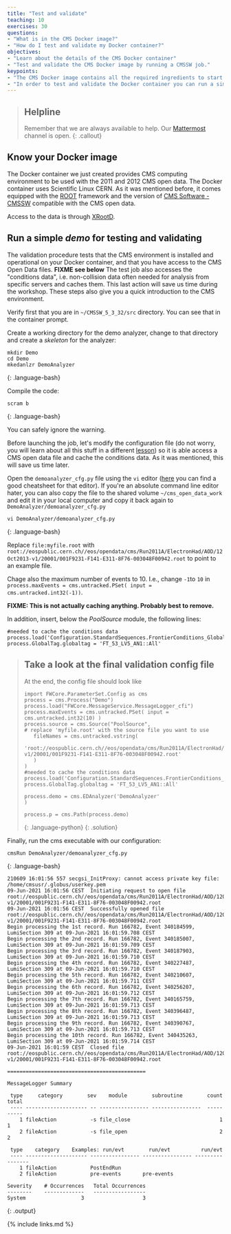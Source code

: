 ```yaml
---
title: "Test and validate"
teaching: 10
exercises: 30
questions:
- "What is in the CMS Docker image?"
- "How do I test and validate my Docker container?"
objectives:
- "Learn about the details of the CMS Docker container"
- "Test and validate the CMS Docker image by running a CMSSW job."
keypoints:
- "The CMS Docker image contains all the required ingredients to start analyzing CMS open data."
- "In order to test and validate the Docker container you can run a simple CMSSW job."  
---
```

> ## Helpline
>
> Remember that we are always available to help.  Our [Mattermost](https://mattermost.web.cern.ch/cmsodws2021/channels/docker-pre-exercise) channel is open.
{: .callout}

## Know your Docker image

The Docker container we just created provides CMS computing environment to be used with the 2011 and 2012 CMS open data. The Docker container uses Scientific Linux CERN.  As it was mentioned before, it comes equipped with the [ROOT](http://root.cern.ch/) framework and the version of [CMS Software - CMSSW](http://cms-sw.github.io/) compatible with the CMS open data.

Access to the data is through [XRootD](https://xrootd.slac.stanford.edu/).

## Run a simple *demo* for testing and validating

The validation procedure tests that the CMS environment is installed and operational on your Docker container, and that you have access to the CMS Open Data files. **FIXME see below** The test job also accesses the "conditions data", i.e. non-collision data often needed for analysis from specific servers and caches them.  This last action will save us time during the workshop.  These steps also give you a quick introduction to the CMS environment.

Verify first that you are in ```~/CMSSW_5_3_32/src``` directory. You can see that in the container prompt.

Create a working directory for the demo analyzer, change to that directory and create a *skeleton* for the analyzer:

~~~
mkdir Demo
cd Demo
mkedanlzr DemoAnalyzer
~~~
{: .language-bash}

Compile the code:

~~~
scram b
~~~
{: .language-bash}

You can safely ignore the warning.

Before launching the job, let's modify the configuration file (do not worry, you will learn about all this stuff in a different [lesson](https://cms-opendata-workshop.github.io/workshop-lesson-cmssw/)) so it is able access a CMS open data file and cache the conditions data.  As it was mentioned, this will save us time later.

Open the `demoanalyzer_cfg.py` file using the `vi` editor ([here](https://www.thegeekdiary.com/basic-vi-commands-cheat-sheet/) you can find a good cheatsheet for that editor). If you're an absolute command line editor hater, you can also copy the file to the shared volume ```~/cms_open_data_work``` and edit it in your local computer and copy it back again to ```DemoAnalyzer/demoanalyzer_cfg.py```

~~~
vi DemoAnalyzer/demoanalyzer_cfg.py
~~~
{: .language-bash}

Replace `file:myfile.root` with `root://eospublic.cern.ch//eos/opendata/cms/Run2011A/ElectronHad/AOD/12Oct2013-v1/20001/001F9231-F141-E311-8F76-003048F00942.root` to point to an example file.

Chage also the maximum number of events to 10.  I.e., change `-1`to `10` in `process.maxEvents = cms.untracked.PSet( input = cms.untracked.int32(-1))`.


**FIXME: This is not actually caching anything. Probably best to remove.**

In addition, insert, below the *PoolSource* module, the following lines:

```
#needed to cache the conditions data
process.load('Configuration.StandardSequences.FrontierConditions_GlobalTag_cff')
process.GlobalTag.globaltag = 'FT_53_LV5_AN1::All'
```

> ## Take a look at the final validation config file
>
> At the end, the config file should look like
>
> ~~~
> import FWCore.ParameterSet.Config as cms
> process = cms.Process("Demo")
> process.load("FWCore.MessageService.MessageLogger_cfi")
> process.maxEvents = cms.untracked.PSet( input = cms.untracked.int32(10) )
> process.source = cms.Source("PoolSource",
> # replace 'myfile.root' with the source file you want to use
>    fileNames = cms.untracked.vstring(
>        'root://eospublic.cern.ch//eos/opendata/cms/Run2011A/ElectronHad/AOD/12Oct2013-v1/20001/001F9231-F141-E311-8F76-003048F00942.root'
>    )
> )
> #needed to cache the conditions data
> process.load('Configuration.StandardSequences.FrontierConditions_GlobalTag_cff')
> process.GlobalTag.globaltag = 'FT_53_LV5_AN1::All'
>
> process.demo = cms.EDAnalyzer('DemoAnalyzer'
> )
>
> process.p = cms.Path(process.demo)
> ~~~
> {: .language-python}
{: .solution}


Finally, run the cms executable with our configuration:
~~~
cmsRun DemoAnalyzer/demoanalyzer_cfg.py
~~~
{: .language-bash}

~~~
210609 16:01:56 557 secgsi_InitProxy: cannot access private key file: /home/cmsusr/.globus/userkey.pem
09-Jun-2021 16:01:56 CEST  Initiating request to open file root://eospublic.cern.ch//eos/opendata/cms/Run2011A/ElectronHad/AOD/12Oct2013-v1/20001/001F9231-F141-E311-8F76-003048F00942.root
09-Jun-2021 16:01:56 CEST  Successfully opened file root://eospublic.cern.ch//eos/opendata/cms/Run2011A/ElectronHad/AOD/12Oct2013-v1/20001/001F9231-F141-E311-8F76-003048F00942.root
Begin processing the 1st record. Run 166782, Event 340184599, LumiSection 309 at 09-Jun-2021 16:01:59.708 CEST
Begin processing the 2nd record. Run 166782, Event 340185007, LumiSection 309 at 09-Jun-2021 16:01:59.709 CEST
Begin processing the 3rd record. Run 166782, Event 340187903, LumiSection 309 at 09-Jun-2021 16:01:59.710 CEST
Begin processing the 4th record. Run 166782, Event 340227487, LumiSection 309 at 09-Jun-2021 16:01:59.710 CEST
Begin processing the 5th record. Run 166782, Event 340210607, LumiSection 309 at 09-Jun-2021 16:01:59.711 CEST
Begin processing the 6th record. Run 166782, Event 340256207, LumiSection 309 at 09-Jun-2021 16:01:59.712 CEST
Begin processing the 7th record. Run 166782, Event 340165759, LumiSection 309 at 09-Jun-2021 16:01:59.713 CEST
Begin processing the 8th record. Run 166782, Event 340396487, LumiSection 309 at 09-Jun-2021 16:01:59.713 CEST
Begin processing the 9th record. Run 166782, Event 340390767, LumiSection 309 at 09-Jun-2021 16:01:59.713 CEST
Begin processing the 10th record. Run 166782, Event 340435263, LumiSection 309 at 09-Jun-2021 16:01:59.714 CEST
09-Jun-2021 16:01:59 CEST  Closed file root://eospublic.cern.ch//eos/opendata/cms/Run2011A/ElectronHad/AOD/12Oct2013-v1/20001/001F9231-F141-E311-8F76-003048F00942.root

=============================================

MessageLogger Summary

 type     category        sev    module        subroutine        count    total
 ---- -------------------- -- ---------------- ----------------  -----    -----
    1 fileAction           -s file_close                             1        1
    2 fileAction           -s file_open                              2        2

 type    category    Examples: run/evt        run/evt          run/evt
 ---- -------------------- ---------------- ---------------- ----------------
    1 fileAction           PostEndRun
    2 fileAction           pre-events       pre-events

Severity    # Occurrences   Total Occurrences
--------    -------------   -----------------
System                  3                   3
~~~
{: .output}

{% include links.md %}

